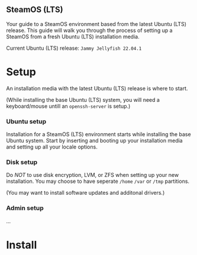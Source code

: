 SteamOS (LTS)
---
Your guide to a SteamOS environment based from the latest Ubuntu (LTS) release.
This guide will walk you through the process of setting up a SteamOS from a fresh Ubuntu (LTS) installation media.

Current Ubuntu (LTS) release: `Jammy Jellyfish 22.04.1`

# Setup
An installation media with the latest Ubuntu (LTS) release is where to start.

(While installing the base Ubuntu (LTS) system, you will need a keyboard/mouse untill an `openssh-server` is setup.)

### Ubuntu setup
Installation for a SteamOS (LTS) environment starts while installing the base Ubuntu system.
Start by inserting and booting up your installation media and setting up all your locale options.

### Disk setup
Do _NOT_ to use disk encryption, LVM, or ZFS when setting up your new installation.
You may choose to have seperate `/home` `/var` or `/tmp` partitions.

(You may want to install software updates and additonal drivers.)

### Admin setup
...

# Install
